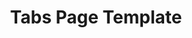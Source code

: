 ---
layout: template
categories: [templates, tabs]
type: [sub-nav-item]
title: Tabs Page Template
permalink: /templates/tabs-page/
prototype: 
  - name: Tabs Page
    link: "/prototype/assessment/"
overview: The Collections Landing template is used for landing pages that utilize the collections component to display a list of content.
description: The Collections Landing template is used for landing pages that utilize the collections component to display a list of content.

specs:
    - name: Title
      type: h1
      authored: yes
      content: 80 characters max
      searchable: yes
    - name: Date
      type: text
      authored: yes
      content: 150 characters max
      searchable: yes
    - name: Intro Text
      type: text
      authored: yes
      content: ratio 4:1
      searchable:   
    - name: Resource
      type: PDF, Video, Podcast
      authored: yes
    - name: Body
      type: rich text
      authored: yes
      content: 150 characters max
      searchable: yes
    - name: Related Resources
      type: list
      authored: yes
      content:
      searchable: yes
---